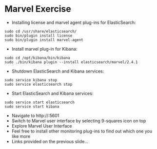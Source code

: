 # Marvel Exercise #

* Installing license and marvel agent plug-ins for ElasticSearch:
```
sudo cd /usr/share/elasticsearch/
sudo bin/plugin install license
sudo bin/plugin install marvel-agent
```
* Install marvel plug-in for Kibana:
```
sudo cd /opt/kibana/bin/kibana
sudo ./bin/kibana plugin --install elasticsearch/marvel/2.4.1
```
* Shutdown ElasticSearch and Kibana services:
```
sudo service kibana stop
sudo service elasticsearch stop
```
* Start ElasticSearch and Kibana services:
```
sudo service start elasticsearch
sudo service start kibana
```
* Navigate to http://<ip-address>:5601
* Switch to Marvel user interface by selecting 9-squares icon on top
* Explore Marvel User Interface
* Feel free to install other monitoring plug-ins to find out which one you like more
* Links provided on the previous slide...